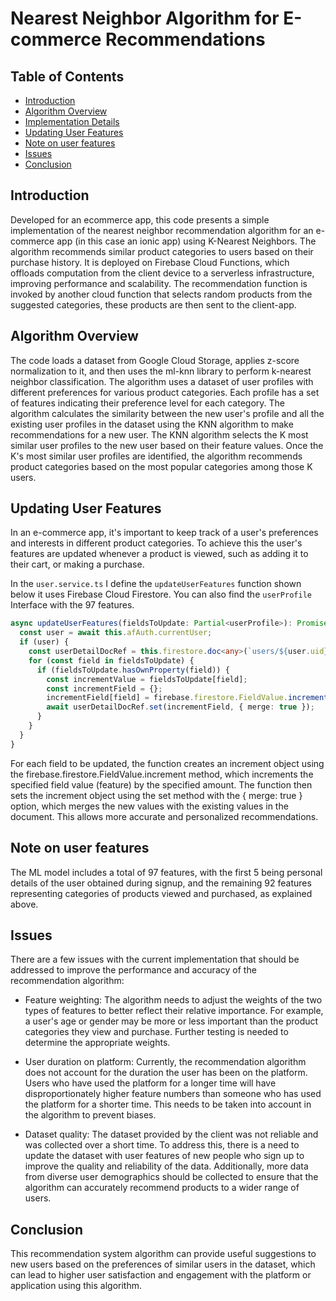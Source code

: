 # Nearest Neighbor Algorithm for E-commerce Recommendations

## Table of Contents

- [Introduction](#introduction)
- [Algorithm Overview](#algorithm-overview)
- [Implementation Details](#implementation-details)
- [Updating User Features](#updating-user-features)
- [Note on user features](#note-on-user-features)
- [Issues](#issues)
- [Conclusion](#conclusion)

## Introduction

Developed for an ecommerce app, this code presents a simple implementation of the nearest neighbor recommendation algorithm for an e-commerce app (in this case an ionic app) using K-Nearest Neighbors. The algorithm recommends similar product categories to users based on their purchase history. It is deployed on Firebase Cloud Functions, which offloads computation from the client device to a serverless infrastructure, improving performance and scalability. The recommendation function is invoked by another cloud function that selects random products from the suggested categories, these products are then sent to the client-app.

## Algorithm Overview

The code loads a dataset from Google Cloud Storage, applies z-score normalization to it, and then uses the ml-knn library to perform k-nearest neighbor classification. The algorithm uses a dataset of user profiles with different preferences for various product categories. Each profile has a set of features indicating their preference level for each category. The algorithm calculates the similarity between the new user's profile and all the existing user profiles in the dataset using the KNN algorithm to make recommendations for a new user. The KNN algorithm selects the K most similar user profiles to the new user based on their feature values. Once the K's most similar user profiles are identified, the algorithm recommends product categories based on the most popular categories among those K users.

## Updating User Features

In an e-commerce app, it's important to keep track of a user's preferences and interests in different product categories. To achieve this the user's features are updated whenever a product is viewed, such as adding it to their cart, or making a purchase.

In the `user.service.ts` I define the `updateUserFeatures` function shown below it uses Firebase Cloud Firestore. You can also find the `userProfile` Interface with the 97 features.

```typescript
async updateUserFeatures(fieldsToUpdate: Partial<userProfile>): Promise<void> {
  const user = await this.afAuth.currentUser;
  if (user) {
    const userDetailDocRef = this.firestore.doc<any>(`users/${user.uid}/profile/features`);
    for (const field in fieldsToUpdate) {
      if (fieldsToUpdate.hasOwnProperty(field)) {
        const incrementValue = fieldsToUpdate[field];
        const incrementField = {};
        incrementField[field] = firebase.firestore.FieldValue.increment(incrementValue);
        await userDetailDocRef.set(incrementField, { merge: true });
      }
    }
  }
}
```

For each field to be updated, the function creates an increment object using the firebase.firestore.FieldValue.increment method, which increments the specified field value (feature) by the specified amount. The function then sets the increment object using the set method with the { merge: true } option, which merges the new values with the existing values in the document. This allows more accurate and personalized recommendations. 

## Note on user features

The ML model includes a total of 97 features, with the first 5 being personal details of the user obtained during signup, and the remaining 92 features representing categories of products viewed and purchased, as explained above.

## Issues

There are a few issues with the current implementation that should be addressed to improve the performance and accuracy of the recommendation algorithm:

- Feature weighting: The algorithm needs to adjust the weights of the two types of features to better reflect their relative importance. For example, a user's age or gender may be more or less important than the product categories they view and purchase. Further testing is needed to determine the appropriate weights.

- User duration on platform: Currently, the recommendation algorithm does not account for the duration the user has been on the platform. Users who have used the platform for a longer time will have disproportionately higher feature numbers than someone who has used the platform for a shorter time. This needs to be taken into account in the algorithm to prevent biases.

- Dataset quality: The dataset provided by the client was not reliable and was collected over a short time. To address this, there is a need to update the dataset with user features of new people who sign up to improve the quality and reliability of the data. Additionally, more data from diverse user demographics should be collected to ensure that the algorithm can accurately recommend products to a wider range of users.


## Conclusion

This recommendation system algorithm can provide useful suggestions to new users based on the preferences of similar users in the dataset, which can lead to higher user satisfaction and engagement with the platform or application using this algorithm.
